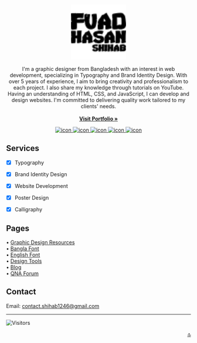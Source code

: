<!--
**fuadhasanshihab/fuadhasanshihab** is a ✨ _special_ ✨ repository because its `README.md` (this file) appears on your GitHub profile.

Here are some ideas to get you started:

- 🔭 I’m currently working on ...
- 🌱 I’m currently learning ...
- 👯 I’m looking to collaborate on ...
- 🤔 I’m looking for help with ...
- 💬 Ask me about ...
- 📫 How to reach me: ...
- 😄 Pronouns: ...
- ⚡ Fun fact: ...
-->

<a name="top"></a>
<!-- PROJECT LOGO -->
<div align="center">
  <a href="https://github.com/fuadhasanshihab">
     <img src="/fuadhasanshihab.svg" alt="Fuad Hasan Shihab Logo" width="150px" height="150px">
  </a>
  <!--
  <h1 align="center">Fuad Hasan Shihab</h1>
  -->
  <p align="center">
    I'm a graphic designer from Bangladesh with an interest in web development, specializing in Typography and Brand Identity Design. With over 5 years of experience, I aim to bring creativity and professionalism to each project. I also share my knowledge through tutorials on YouTube. Having an understanding of HTML, CSS, and JavaScript, I can develop and design websites. I'm committed to delivering quality work tailored to my clients' needs.
    <br /><br/>
    <a href="https://fuadhasanshihab.blogspot.com"><strong>Visit Portfolio »</strong></a>
    <br />
  </p>
</div>

<!-- TABLE OF CONTENTS
<details>
  <summary>Table of Contents</summary>
  <ol>
    <li><a href="#follow-me-on">Follow Me On</a></li>
    <li><a href="#services">Services</a></li>
    <li><a href="#pages">Pages</a></li>
    <li><a href="#contact">Contact</a></li>
  </ol>
</details> -->

<!-- Icon - https://gist.github.com/cxmeel/0dbc95191f239b631c3874f4ccf114e2 -->
<div align="center">
<a href="https://www.facebook.com/fuadhasanshihabyt/">
    <img src="https://gist.githubusercontent.com/cxmeel/0dbc95191f239b631c3874f4ccf114e2/raw/bb4634715f95ebb209b4e0bcdd4d2d98fe64c64c/facebook-icon.svg" alt="icon" height="32">
</a>
<a href="https://www.instagram.com/fuadhasan_shihab/">
    <img src="https://gist.githubusercontent.com/cxmeel/0dbc95191f239b631c3874f4ccf114e2/raw/bb4634715f95ebb209b4e0bcdd4d2d98fe64c64c/instagram-icon.svg" alt="icon" height="32">
</a>
<a href="https://youtube.com/channel/UCVXhsiFQQAd727b5SwbbouA">
    <img src="https://gist.githubusercontent.com/cxmeel/0dbc95191f239b631c3874f4ccf114e2/raw/bb4634715f95ebb209b4e0bcdd4d2d98fe64c64c/youtube-icon.svg" alt="icon" width="32">
</a>
<a href="https://www.behance.net/fuadhasanshihab">
    <img src="https://gist.githubusercontent.com/cxmeel/0dbc95191f239b631c3874f4ccf114e2/raw/bb4634715f95ebb209b4e0bcdd4d2d98fe64c64c/behance-icon.svg" alt="icon" width="32">
</a>
<a href="https://www.pinterest.com/fuadhasan_shihab/">
    <img src="https://cdn.icon-icons.com/icons2/555/PNG/512/pinterest_icon-icons.com_53605.png" alt="icon" width="32">
</a>
</div>


<!-- Service -->
## Services

- [x] Typography
- [x] Brand Identity Design
- [x] Website Development
- [x] Poster Design
- [x] Calligraphy
    

<!-- PROJECT LOGO -->
## Pages
   • <a href="https://fuadhasanshihab.blogspot.com/search/Label/Resources">Graphic Design Resources</a><br/>
   • <a href="https://fuadhasanshihab.blogspot.com/search/Label/Resources/#bangla-font">Bangla Font</a><br/>
   • <a href="https://fuadhasanshihab.blogspot.com/search/Label/Resources/#english-font">English Font</a><br/>
   • <a href="https://fuadhasanshihab.blogspot.com/p/tools.html">Design Tools</a><br/>
   • <a href="https://fuadhasanshihab.blogspot.com/search/Label/Blog">Blog</a><br/>
   • <a href="https://fuadhasanshihab.blogspot.com/2023/10/qna.html">QNA Forum</a>


<!-- CONTACT -->
## Contact
Email:
contact.shihab1246@gmail.com
<!--
FB Messenger: [m.me/fuadhasan.shihab](https://m.me/fuadhasan.shihab/)
-->
<hr/>

![Visitors](https://api.visitorbadge.io/api/visitors?path=fuadhasanshihab&label=PROFILE%20VISITORS&labelColor=%235956e9&countColor=%23263759)

<p align="right"><a href="#top">🔝</a></p>

<!-- 
Copyright 
2024 
Fuad 
Hasan 
Shihab 
-->
